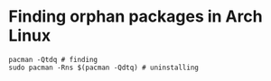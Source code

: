 # Finding orphan packages in Arch Linux

```shell
pacman -Qtdq # finding
sudo pacman -Rns $(pacman -Qdtq) # uninstalling
```
